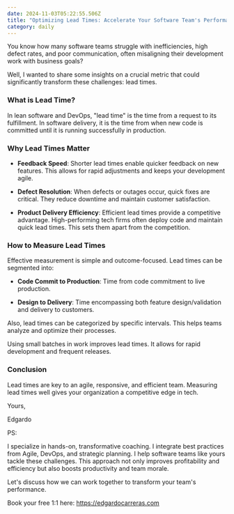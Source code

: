 ```yaml
---
date: 2024-11-03T05:22:55.506Z
title: "Optimizing Lead Times: Accelerate Your Software Team's Performance"
category: daily
---
```

You know how many software teams struggle with inefficiencies, high defect rates, and poor communication, often misaligning their development work with business goals?

Well, I wanted to share some insights on a crucial metric that could significantly transform these challenges: lead times.

### What is Lead Time?

In lean software and DevOps, "lead time" is the time from a request to its fulfillment. In software delivery, it is the time from when new code is committed until it is running successfully in production.

### Why Lead Times Matter

- **Feedback Speed**: Shorter lead times enable quicker feedback on new features. This allows for rapid adjustments and keeps your development agile.

- **Defect Resolution**: When defects or outages occur, quick fixes are critical. They reduce downtime and maintain customer satisfaction.

- **Product Delivery Efficiency**: Efficient lead times provide a competitive advantage. High-performing tech firms often deploy code and maintain quick lead times. This sets them apart from the competition.

### How to Measure Lead Times

Effective measurement is simple and outcome-focused. Lead times can be segmented into:

- **Code Commit to Production**: Time from code commitment to live production.

- **Design to Delivery**: Time encompassing both feature design/validation and delivery to customers.

Also, lead times can be categorized by specific intervals. This helps teams analyze and optimize their processes.

Using small batches in work improves lead times. It allows for rapid development and frequent releases.

### Conclusion

Lead times are key to an agile, responsive, and efficient team. Measuring lead times well gives your organization a competitive edge in tech.

Yours,

Edgardo

PS:

I specialize in hands-on, transformative coaching. I integrate best practices from Agile, DevOps, and strategic planning. I help software teams like yours tackle these challenges. This approach not only improves profitability and efficiency but also boosts productivity and team morale.

Let's discuss how we can work together to transform your team's performance.

Book your free 1:1 here: https://edgardocarreras.com


